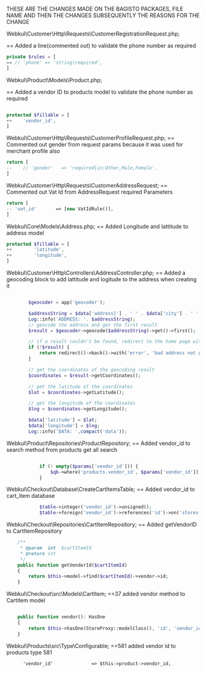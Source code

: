 THESE ARE THE CHANGES MADE ON THE BAGISTO PACKAGES, FILE NAME AND THEN THE CHANGES SUBSEQUENTLY THE REASONS FOR THE CHANGE

Webkul\Customer\Http\Requests\CustomerRegistrationRequest.php;

== Added a line(commented out) to validate the phone number as required
```php
private $rules = [
== // 'phone' => 'string|required',
]
```
Webkul\Product\Models\Product.php;

== Added a vendor ID to products model to validate the phone number as required
``` php

protected $fillable = [
++    'vendor_id',
]
```

Webkul\Customer\Http\Requests\CustomerProfileRequest.php;
== Commented out gender from request params because it was used for merchant profile also
```php
return [
--    // 'gender'   => 'required|in:Other,Male,Female',
]
```
Webkul\Customer\Http\Requests\CustomerAddressRequest;
== Commented out Vat Id from AddressRequest required Parameters
```php
return [
-- 'vat_id'       => [new VatIdRule()],
]
```
Webkul\Core\Models\Address.php;
== Added Longitude and lattitude to address model
```php
protected $fillable = [
++        'latitude',
++        'longitude',
]
```
Webkul\Customer\Http\Controllers\AddressController.php;
== Added a geocoding block to add lattitude and logitude to the address when creating it

```php

        $geocoder = app('geocoder');

        $addressString = $data['address1'] . ' ' . $data['city'] . ' ' . $data['state'] . ' ' . $data['country'];
        Log::info('ADDRESS: '. $addressString);
        // geocode the address and get the first result
        $result = $geocoder->geocode($addressString)->get()->first();

        // if a result couldn't be found, redirect to the home page with a result message flashed to the session
        if (!$result) {
            return redirect()->back()->with('error', 'bad address not geocodable');
        }

        // get the coordinates of the geocoding result
        $coordinates = $result->getCoordinates();

        // get the latitude of the coordinates
        $lat = $coordinates->getLatitude();

        // get the longitude of the coordinates
        $lng = $coordinates->getLongitude();

        $data['latitude'] = $lat;
        $data['longitude'] = $lng;
        Log::info('DATA: ',compact('data'));

```

Webkul\Product\Repositories\ProductRepository;
== Added vendor_id to search method from products get all search 
```php

            if (! empty($params['vendor_id'])) {
                $qb->where('products.vendor_id', $params['vendor_id']);
            }
```


Webkul\Checkout\Database\CreateCartItemsTable;
== Added vendor_id to cart_item database 
```php
            $table->integer('vendor_id')->unsigned();
            $table->foreign('vendor_id')->references('id')->on('stores')->onDelete('cascade');
```


Webkul\Checkout\Repositories\CartItemRepository;
== Added getVendorID to CartItemRepository  
```php
    /**
     * @param  int  $cartItemId
     * @return int
     */
    public function getVendorId($cartItemId)
    {
        return $this->model->find($cartItemId)->vendor->id;
    }
```

Webkul\Checkout\src\Models\CartItem;
==37 added vendor method to Cartitem model
```php

    public function vendor(): HasOne
    {
        return $this->hasOne(StoreProxy::modelClass(), 'id', 'vendor_id');
    }
```

Webkul\Products\src\Type\Configurable;
==581  added vendor id to products type 581

```
      'vendor_id'              => $this->product->vendor_id,
        
```
